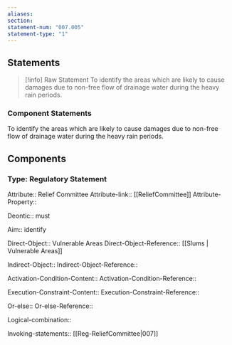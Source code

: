 ```yaml
---
aliases: 
section: 
statement-num: "007.005"
statement-type: "1"
---
```

## Statements 
> [!info] Raw Statement
> To identify the areas which are likely to cause damages due to non-free flow of drainage water during the heavy rain periods. 
> 

### Component Statements
To identify the areas which are likely to cause damages due to non-free flow of drainage water during the heavy rain periods. 
## Components
### Type: Regulatory Statement
Attribute:: Relief Committee 
Attribute-link:: [[ReliefCommittee]]
Attribute-Property::

Deontic:: must

Aim:: identify

Direct-Object:: Vulnerable Areas
Direct-Object-Reference:: [[Slums | Vulnerable Areas]]

Indirect-Object::
Indirect-Object-Reference::

Activation-Condition-Content::
Activation-Condition-Reference::

Execution-Constraint-Content::
Execution-Constraint-Reference::

Or-else::
Or-else-Reference::

Logical-combination::

Invoking-statements:: [[Reg-ReliefCommittee|007]]